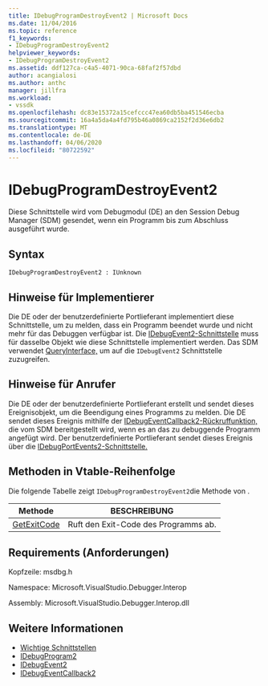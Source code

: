 ```yaml
---
title: IDebugProgramDestroyEvent2 | Microsoft Docs
ms.date: 11/04/2016
ms.topic: reference
f1_keywords:
- IDebugProgramDestroyEvent2
helpviewer_keywords:
- IDebugProgramDestroyEvent2
ms.assetid: ddf127ca-c4a5-4071-90ca-68faf2f57dbd
author: acangialosi
ms.author: anthc
manager: jillfra
ms.workload:
- vssdk
ms.openlocfilehash: dc83e15372a15cefccc47ea60db5ba451546ecba
ms.sourcegitcommit: 16a4a5da4a4fd795b46a0869ca2152f2d36e6db2
ms.translationtype: MT
ms.contentlocale: de-DE
ms.lasthandoff: 04/06/2020
ms.locfileid: "80722592"
---
```

# <a name="idebugprogramdestroyevent2"></a>IDebugProgramDestroyEvent2
Diese Schnittstelle wird vom Debugmodul (DE) an den Session Debug Manager (SDM) gesendet, wenn ein Programm bis zum Abschluss ausgeführt wurde.

## <a name="syntax"></a>Syntax

```
IDebugProgramDestroyEvent2 : IUnknown
```

## <a name="notes-for-implementers"></a>Hinweise für Implementierer
 Die DE oder der benutzerdefinierte Portlieferant implementiert diese Schnittstelle, um zu melden, dass ein Programm beendet wurde und nicht mehr für das Debuggen verfügbar ist. Die [IDebugEvent2-Schnittstelle](../../../extensibility/debugger/reference/idebugevent2.md) muss für dasselbe Objekt wie diese Schnittstelle implementiert werden. Das SDM verwendet [QueryInterface,](/cpp/atl/queryinterface) um auf die `IDebugEvent2` Schnittstelle zuzugreifen.

## <a name="notes-for-callers"></a>Hinweise für Anrufer
 Die DE oder der benutzerdefinierte Portlieferant erstellt und sendet dieses Ereignisobjekt, um die Beendigung eines Programms zu melden. Die DE sendet dieses Ereignis mithilfe der [IDebugEventCallback2-Rückruffunktion,](../../../extensibility/debugger/reference/idebugeventcallback2.md) die vom SDM bereitgestellt wird, wenn es an das zu debuggende Programm angefügt wird. Der benutzerdefinierte Portlieferant sendet dieses Ereignis über die [IDebugPortEvents2-Schnittstelle.](../../../extensibility/debugger/reference/idebugportevents2.md)

## <a name="methods-in-vtable-order"></a>Methoden in Vtable-Reihenfolge
 Die folgende Tabelle zeigt `IDebugProgramDestroyEvent2`die Methode von .

|Methode|BESCHREIBUNG|
|------------|-----------------|
|[GetExitCode](../../../extensibility/debugger/reference/idebugprogramdestroyevent2-getexitcode.md)|Ruft den Exit-Code des Programms ab.|

## <a name="requirements"></a>Requirements (Anforderungen)
 Kopfzeile: msdbg.h

 Namespace: Microsoft.VisualStudio.Debugger.Interop

 Assembly: Microsoft.VisualStudio.Debugger.Interop.dll

## <a name="see-also"></a>Weitere Informationen
- [Wichtige Schnittstellen](../../../extensibility/debugger/reference/core-interfaces.md)
- [IDebugProgram2](../../../extensibility/debugger/reference/idebugprogram2.md)
- [IDebugEvent2](../../../extensibility/debugger/reference/idebugevent2.md)
- [IDebugEventCallback2](../../../extensibility/debugger/reference/idebugeventcallback2.md)
